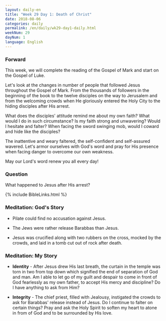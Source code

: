 ```yaml
---
layout: daily-en
title: "Week 29 Day 1: Death of Christ"
date: 2018-08-06 
categories: daily
permalink: /en/daily/wk29-day1-daily.html
weekNum: 29
dayNum: 1
language: English
---
```


### Forward     
This week, we will complete the reading of the Gospel of Mark and start on the Gospel of Luke.

Let's look at the changes in number of people that followed Jesus throughout the Gospel of Mark. From the thousands of followers in the beginning of the book to the twelve disciples on the way to Jerusalem and from the welcoming crowds when He gloriously entered the Holy City to the hiding disciples after His arrest. 

What does the disciples' attitude remind me about my own faith? What would I do in such circumstance? Is my faith strong and unwavering? Would I hesitate and falter? When facing the sword swinging mob, would I coward and hide like the disciples?

The inattentive and weary faltered, the self-confident and self-assured wavered. Let's armor ourselves with God's word and pray for His presence when facing danger to overcome our own weakness.

May our Lord's word renew you all every day!

### Question     
What happened to Jesus after His arrest?

{% include BibleLinks.html %} 

### Meditation: God's Story   
+ Pilate could find no accusation against Jesus. 

+ The Jews were rather release Barabbas than Jesus. 

+ Jesus was crucified along with two rubbers on the cross, mocked by the crowds, and laid in a tomb cut out of rock after death. 

### Meditation: My Story   
+ **Identity** - After Jesus drew His last breath, the curtain in the temple was torn in two from top down which signified the end of separation of God and man. Am I able to let go of my guilt and despair to come in front of God fearlessly as my own father, to accept His mercy and discipline? Do I have anything to ask from Him? 

+ **Integrity** - The chief priest, filled with Jealousy, instigated the crowds to ask for Barabbas' release instead of Jesus. Do I continue to falter on certain things? Pray and ask the Holy Spirit to soften my heart to atone in from of God and to be surrounded by His love.  

